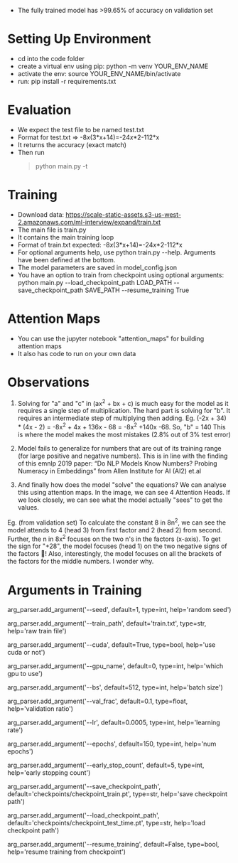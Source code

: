 * The fully trained model has >99.65% of accuracy on validation set

# Setting Up Environment
* cd into the code folder
* create a virtual env using pip: python -m venv YOUR_ENV_NAME
* activate the env: source YOUR_ENV_NAME/bin/activate
* run: pip install -r requirements.txt

# Evaluation

* We expect the test file to be named test.txt
* Format for test.txt => -8*x*(3\*x+14)=-24*x*\*2-112\*x
* It returns the accuracy (exact match)
* Then run
     > python main.py -t


# Training
* Download data:  https://scale-static-assets.s3-us-west-2.amazonaws.com/ml-interview/expand/train.txt
* The main file is train.py
* It contains the main training loop
* Format of train.txt expected: -8*x*(3\*x+14)=-24*x*\*2-112\*x
* For optional arguments help, use python train.py --help. Arguments have been defined at the bottom.
* The model parameters are saved in model_config.json
* You have an option to train from checkpoint using optional arguments: python main.py --load_checkpoint_path LOAD_PATH --save_checkpoint_path SAVE_PATH --resume_training True

# Attention Maps
* You can use the jupyter notebook "attention_maps" for building attention maps
* It also has code to run on your own data

# Observations
1. Solving for "a" and "c" in (ax<sup>2</sup> + bx + c) is much easy for the model as it requires a single step of multiplication. The hard part is solving for "b". It requires an intermediate step of multiplying then adding. Eg. (-2x + 34) * (4x - 2) = -8x<sup>2</sup> + 4x + 136x - 68 = -8x<sup>2</sup> +140x -68. So, "b" = 140
This is where the model makes the most mistakes (2.8% out of 3% test error)

2. Model fails to generalize for numbers that are out of its training range (for large positive and negative numbers). This is in line with the finding of this emnlp 2019 paper: “Do NLP Models Know Numbers? Probing Numeracy in Embeddings”
from Allen Institute for AI (AI2) et.al

3. And finally how does the model "solve" the equations? We can analyse this using attention maps. In the image, we can see 4 Attention Heads. If we look closely, we can see what the model actually "sees" to get the values.

Eg. (from validation set) To calculate the constant 8 in 8n<sup>2</sup>, we can see the model attends to 4 (head 3) from first factor and 2 (head 2) from second.
Further, the n in 8x<sup>2</sup> focuses on the two n's in the factors (x-axis).
To get the sign for "+28", the model focuses (head 1) on the two negative signs of the factors 🤯! Also, interestingly, the model focuses on all the brackets of the factors for the middle numbers. I wonder why.


# Arguments in Training

arg_parser.add_argument('--seed', default=1, type=int, help='random seed')

arg_parser.add_argument('--train_path', default='train.txt', type=str, help='raw train file')

arg_parser.add_argument('--cuda', default=True, type=bool, help='use cuda or not')

arg_parser.add_argument('--gpu_name', default=0, type=int, help='which gpu to use')

arg_parser.add_argument('--bs', default=512, type=int, help='batch size')

arg_parser.add_argument('--val_frac', default=0.1, type=float, help='validation ratio')

arg_parser.add_argument('--lr', default=0.0005, type=int, help='learning rate')

arg_parser.add_argument('--epochs', default=150, type=int, help='num epochs')

arg_parser.add_argument('--early_stop_count', default=5, type=int, help='early stopping count')

arg_parser.add_argument('--save_checkpoint_path', default='checkpoints/checkpoint_train.pt', type=str, help='save checkpoint path')

arg_parser.add_argument('--load_checkpoint_path', default='checkpoints/checkpoint_test_time.pt', type=str, help='load checkpoint path')

arg_parser.add_argument('--resume_training', default=False, type=bool, help='resume training from checkpoint')
